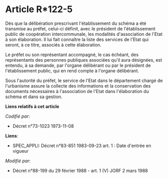 # Article R*122-5

Dès que la délibération prescrivant l'établissement du schéma a été transmise au préfet, celui-ci définit, avec le président
de l'établissement public de coopération intercommunale, les modalités d'association de l'Etat à son élaboration. Il lui fait
connaître la liste des services de l'Etat qui seront, à ce titre, associés à cette élaboration.

Le préfet ou son représentant accompagné, le cas échéant, des représentants des personnes publiques associées qu'il aura
désignées, est entendu, à sa demande, par l'organe délibérant ou par le président de l'établissement public, qui en rend
compte à l'organe délibérant.

Sous l'autorité du préfet, le service de l'Etat dans le département chargé de l'urbanisme assure la collecte des informations
et la conservation des documents nécessaires à l'association de l'Etat dans l'élaboration du schéma et dans sa gestion.

**Liens relatifs à cet article**

_Codifié par_:

  - Décret n°73-1023 1973-11-08

**Liens**:

  - SPEC_APPLI: Décret n°83-851 1983-09-23 art. 1 : Date d'entrée en vigueur

_Modifié par_:

  - Décret n°88-199 du 29 février 1988 - art. 1 (V) JORF 2 mars 1988
